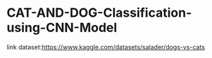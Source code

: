 # CAT-AND-DOG-Classification-using-CNN-Model
link dataset:https://www.kaggle.com/datasets/salader/dogs-vs-cats
